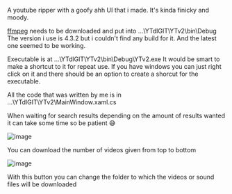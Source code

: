 A youtube ripper with a goofy ahh UI that i made. It's kinda finicky and moody.

[ffmpeg](https://github.com/BtbN/FFmpeg-Builds/releases/download/latest/ffmpeg-master-latest-win64-gpl.zip) needs to be downloaded and put into ...\YTdlGIT\YTv2\bin\Debug
The version i use is 4.3.2 but i couldn't find any build for it. And the latest one seemed to be working.

Executable is at ...\YTdlGIT\YTv2\bin\Debug\YTv2.exe
It would be smart to make a shortcut to it for repeat use. If you have windows you can just right click on it and there should be an option to create a shorcut for the executable.

All the code that was written by me is in ...\YTdlGIT\YTv2\MainWindow.xaml.cs

When waiting for search results depending on the amount of results wanted it can take some time so be patient 😅

![image](https://user-images.githubusercontent.com/24756451/208471470-56744571-dfb4-4580-a2a1-1dc0990bbd6d.png)

You can download the number of videos given from top to bottom

![image](https://user-images.githubusercontent.com/24756451/208471701-ec094e28-92cf-4cda-a686-b41d78886911.png)

With this button you can change the folder to which the videos or sound files will be downloaded
